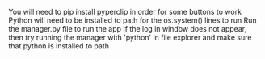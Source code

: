 You will need to pip install pyperclip in order for some buttons to work
Python will need to be installed to path for the os.system() lines to run
Run the manager.py file to run the app
If the log in window does not appear, then try running the manager with 'python' in file explorer and make sure that python is installed to path
